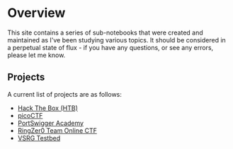 # Overview

This site contains a series of sub-notebooks that were created and maintained as I've been studying various topics. It should be considered in a perpetual state of flux - if you have any questions, or see any errors, please let me know.

## Projects

A current list of projects are as follows:

* [Hack The Box (HTB)](/ctf/htb/)
* [picoCTF](/ctf/picoCTF.html)
* [PortSwigger Academy](/ctf/portswigger.html)
* [RingZer0 Team Online CTF](/ctf/rzeroctf/)
* [VSRG Testbed](/testbed/)
